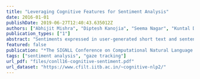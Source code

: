 ```yaml
---
title: "Leveraging Cognitive Features for Sentiment Analysis"
date: 2016-01-01
publishDate: 2019-06-27T12:40:43.635012Z
authors: ["Abhijit Mishra", "Diptesh Kanojia", "Seema Nagar", "Kuntal Dey", "Pushpak Bhattacharyya"]
publication_types: ["1"]
abstract: "Sentiments expressed in user-generated short text and sentences are nuanced by subtleties at lexical, syntactic, semantic and pragmatic levels. To address this, we propose to augment traditional features used for sentiment analysis and sarcasm detection, with cognitive features derived from the eye-movement patterns of readers. Statistical classification using our enhanced feature set improves the performance (F-score) of polarity detection by a maximum of 3.7% and 9.3% on two datasets, over the systems that use only traditional features. We perform feature significance analysis, and experiment on a held-out dataset, showing that cognitive features indeed empower sentiment analyzers to handle complex constructs"
featured: false
publication: "*The SIGNLL Conference on Computational Natural Language Learning (CoNLL 2016)*"
tags: ["sentiment analysis", "gaze tracking"]
url_pdf: "files/conll16-cognitive-sentiment.pdf"
url_dataset: "https://www.cfilt.iitb.ac.in/~cognitive-nlp2/"
---
```


